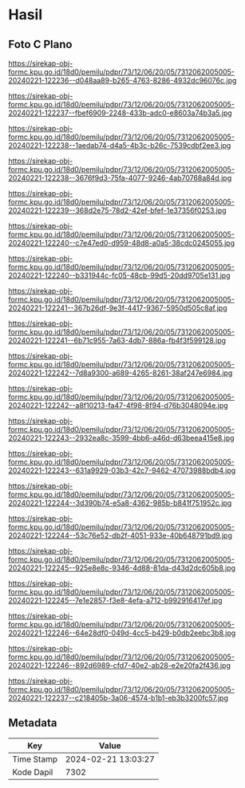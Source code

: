# Hasil

## Foto C Plano

https://sirekap-obj-formc.kpu.go.id/18d0/pemilu/pdpr/73/12/06/20/05/7312062005005-20240221-122236--d048aa89-b265-4763-8286-4932dc96076c.jpg

https://sirekap-obj-formc.kpu.go.id/18d0/pemilu/pdpr/73/12/06/20/05/7312062005005-20240221-122237--fbef6909-2248-433b-adc0-e8603a74b3a5.jpg

https://sirekap-obj-formc.kpu.go.id/18d0/pemilu/pdpr/73/12/06/20/05/7312062005005-20240221-122238--1aedab74-d4a5-4b3c-b26c-7539cdbf2ee3.jpg

https://sirekap-obj-formc.kpu.go.id/18d0/pemilu/pdpr/73/12/06/20/05/7312062005005-20240221-122238--3676f9d3-75fa-4077-9246-4ab70768a84d.jpg

https://sirekap-obj-formc.kpu.go.id/18d0/pemilu/pdpr/73/12/06/20/05/7312062005005-20240221-122239--368d2e75-78d2-42ef-bfef-1e37356f0253.jpg

https://sirekap-obj-formc.kpu.go.id/18d0/pemilu/pdpr/73/12/06/20/05/7312062005005-20240221-122240--c7e47ed0-d959-48d8-a0a5-38cdc0245055.jpg

https://sirekap-obj-formc.kpu.go.id/18d0/pemilu/pdpr/73/12/06/20/05/7312062005005-20240221-122240--b331944c-fc05-48cb-99d5-20dd9705e131.jpg

https://sirekap-obj-formc.kpu.go.id/18d0/pemilu/pdpr/73/12/06/20/05/7312062005005-20240221-122241--367b26df-9e3f-4417-9367-5950d505c8af.jpg

https://sirekap-obj-formc.kpu.go.id/18d0/pemilu/pdpr/73/12/06/20/05/7312062005005-20240221-122241--6b71c955-7a63-4db7-886a-fb4f3f599128.jpg

https://sirekap-obj-formc.kpu.go.id/18d0/pemilu/pdpr/73/12/06/20/05/7312062005005-20240221-122242--7d8a9300-a689-4265-8261-38af247e6984.jpg

https://sirekap-obj-formc.kpu.go.id/18d0/pemilu/pdpr/73/12/06/20/05/7312062005005-20240221-122242--a8f10213-fa47-4f98-8f94-d76b3048094e.jpg

https://sirekap-obj-formc.kpu.go.id/18d0/pemilu/pdpr/73/12/06/20/05/7312062005005-20240221-122243--2932ea8c-3599-4bb6-a46d-d63beea415e8.jpg

https://sirekap-obj-formc.kpu.go.id/18d0/pemilu/pdpr/73/12/06/20/05/7312062005005-20240221-122243--631a9929-03b3-42c7-9462-47073988bdb4.jpg

https://sirekap-obj-formc.kpu.go.id/18d0/pemilu/pdpr/73/12/06/20/05/7312062005005-20240221-122244--3d390b74-e5a8-4362-985b-b841f751952c.jpg

https://sirekap-obj-formc.kpu.go.id/18d0/pemilu/pdpr/73/12/06/20/05/7312062005005-20240221-122244--53c76e52-db2f-4051-933e-40b648791bd9.jpg

https://sirekap-obj-formc.kpu.go.id/18d0/pemilu/pdpr/73/12/06/20/05/7312062005005-20240221-122245--925e8e8c-9346-4d88-81da-d43d2dc605b8.jpg

https://sirekap-obj-formc.kpu.go.id/18d0/pemilu/pdpr/73/12/06/20/05/7312062005005-20240221-122245--7e1e2857-f3e8-4efa-a712-b992916417ef.jpg

https://sirekap-obj-formc.kpu.go.id/18d0/pemilu/pdpr/73/12/06/20/05/7312062005005-20240221-122246--64e28df0-049d-4cc5-b429-b0db2eebc3b8.jpg

https://sirekap-obj-formc.kpu.go.id/18d0/pemilu/pdpr/73/12/06/20/05/7312062005005-20240221-122246--892d6989-cfd7-40e2-ab28-e2e20fa2f436.jpg

https://sirekap-obj-formc.kpu.go.id/18d0/pemilu/pdpr/73/12/06/20/05/7312062005005-20240221-122237--c218405b-3a06-4574-b1b1-eb3b3200fc57.jpg


## Metadata

| Key        | Value               |
| ---------- | ------------------- |
| Time Stamp | 2024-02-21 13:03:27 |
| Kode Dapil | 7302                |



